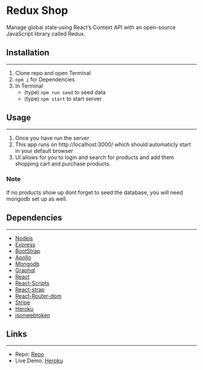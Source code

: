 # Redux Shop
Manage global state using React’s Context API with an open-source JavaScript library called Redux.

## Installation
---
1. Clone repo and open Terminal
2. `npm i` for Dependencies
3. In Terminal
   * (type) `npm run seed` to seed data
   * (type) `npm start` to start server

## Usage
---
1. Once you have run the server
2. This app runs on http://localhost:3000/ which should automaticly start in your default browser
3. UI allows for you to login and search for products and add them shopping cart and purchase products.

### Note
 If no products show up dont forget to seed the database, you will need mongodb set up as well.


## Dependencies
---
* [Nodejs](https://nodejs.org/en/)
* [Express](https://www.npmjs.com/package/express)
* [BootStrap](https://www.npmjs.com/package/bootstrap)
* [Apollo](https://www.npmjs.com/package/apollo-server-express)
* [Mongodb](http://wwww.mongodb.com/)
* [Graphql](https://www.npmjs.com/package/graphql)
* [React](https://www.npmjs.com/package/react)
* [React-Scripts](https://www.npmjs.com/package/react-scripts) 
* [React-strap](https://www.npmjs.com/package/react-bootstrap)
* [React-Router-dom](https://www.npmjs.com/package/react-router-dom) 
* [Stripe](https://www.npmjs.com/package/stripe)
* [Heroku](https://www.heroku.com) 
* [jsonwebtoken](https://www.npmjs.com/package/jsonwebtoken)

## Links
---
* Repo: [Repo](https://github.com/Ceven8498/Redux-Store)
* Live Demo: [Heroku](https://aqueous-mesa-67588.herokuapp.com/)